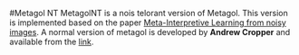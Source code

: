 #Metagol NT
MetagolNT is a nois telorant version of Metagol. This version is implemented based on the paper 
   <a href="https://link.springer.com/article/10.1007/s10994-018-5710-8">Meta-Interpretive Learning from noisy images</a>.
A normal version of metagol is developed by <b>Andrew Cropper</b> and available from the <a href="https://github.com/metagol/metagol">link</a>.
